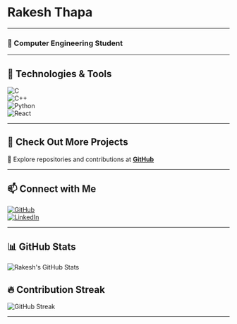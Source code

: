 # Rakesh Thapa  

---

### 🚀 Computer Engineering Student 

---

## 🔧 Technologies & Tools  
![C](https://img.shields.io/badge/-C-A8B9CC?style=flat&logo=c&logoColor=white)  
![C++](https://img.shields.io/badge/-C++-00599C?style=flat&logo=c%2B%2B&logoColor=white)  
![Python](https://img.shields.io/badge/-Python-3776AB?style=flat&logo=python&logoColor=white)  
![React](https://img.shields.io/badge/-React-61DAFB?style=flat&logo=react&logoColor=white)  

---

## 📌 Check Out More Projects  
🔗 Explore repositories and contributions at **[GitHub](https://github.com/RakeshThapa332)**  

---

## 📫 Connect with Me  
[![GitHub](https://img.shields.io/badge/-GitHub-181717?style=flat&logo=github&logoColor=white)](https://github.com/RakeshThapa332)  
[![LinkedIn](https://img.shields.io/badge/-LinkedIn-0A66C2?style=flat&logo=linkedin&logoColor=white)](https://www.linkedin.com/in/your-profile)  

---

## 📊 GitHub Stats  
![Rakesh's GitHub Stats](https://github-readme-stats.vercel.app/api?username=RakeshThapa332&show_icons=true&theme=tokyonight)  

## 🔥 Contribution Streak  
![GitHub Streak](https://streak-stats.demolab.com/?user=RakeshThapa332&theme=tokyonight)  

---


